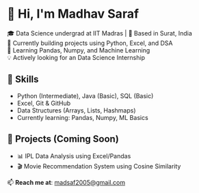 # 👋 Hi, I'm Madhav Saraf

🎓 Data Science undergrad at IIT Madras | 📍 Based in Surat, India  
🔭 Currently building projects using Python, Excel, and DSA  
🌱 Learning Pandas, Numpy, and Machine Learning  
💡 Actively looking for an Data Science Internship

## 🚀 Skills
- Python (Intermediate), Java (Basic), SQL (Basic)
- Excel, Git & GitHub
- Data Structures (Arrays, Lists, Hashmaps)
- Currently learning: Pandas, Numpy, ML Basics

## 📌 Projects (Coming Soon)
- 📊 IPL Data Analysis using Excel/Pandas  
- 🎬 Movie Recommendation System using Cosine Similarity

📫 **Reach me at**: madsaf2005@gmail.com


<!--
**madhavsaraf/MadhavSaraf** is a ✨ _special_ ✨ repository because its `README.md` (this file) appears on your GitHub profile.

Here are some ideas to get you started:

- 🔭 I’m currently working on ...
- 🌱 I’m currently learning ...
- 👯 I’m looking to collaborate on ...
- 🤔 I’m looking for help with ...
- 💬 Ask me about ...
- 📫 How to reach me: ...
- 😄 Pronouns: ...
- ⚡ Fun fact: ...
-->
